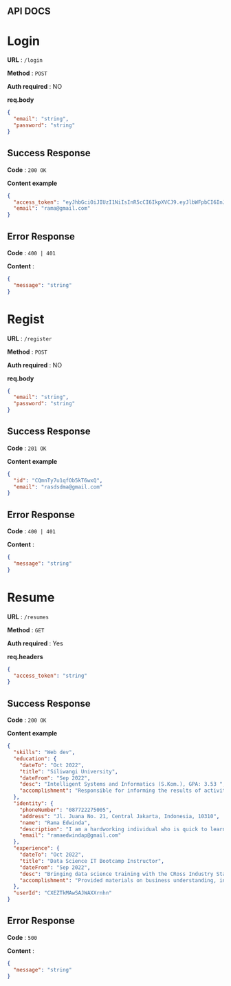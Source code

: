 ## API DOCS

# Login

**URL** : `/login`

**Method** : `POST`

**Auth required** : NO

**req.body**

```json
{
  "email": "string",
  "password": "string"
}
```

## Success Response

**Code** : `200 OK`

**Content example**

```json
{
  "access_token": "eyJhbGciOiJIUzI1NiIsInR5cCI6IkpXVCJ9.eyJlbWFpbCI6InJhbWFAZ21haWwuY29tIiwiY3JlYXRlZEF0Ijp7Il9zZWNvbmRzIjoxNjkzMjkwMTU1LCJfbmFub3NlY29uZHMiOjQxMzAwMDAwMH0sInVwZGF0ZWRBdCI6eyJfc2Vjb25kcyI6MTY5MzI5MDE1NSwiX25hbm9zZWNvbmRzIjo0MTMwMDAwMDB9LCJpZCI6IkNYRVpUa01Bd1NBSldBWFhybmhuIiwiaWF0IjoxNjkzNDU4MjE0fQ.dZwHeYTrFND78go7EhAhWO979GzsKIIWXNE74B5ub0c",
  "email": "rama@gmail.com"
}
```

## Error Response

**Code** : `400 | 401`

**Content** :

```json
{
  "message": "string"
}
```

# Regist

**URL** : `/register`

**Method** : `POST`

**Auth required** : NO

**req.body**

```json
{
  "email": "string",
  "password": "string"
}
```

## Success Response

**Code** : `201 OK`

**Content example**

```json
{
  "id": "CQmnTy7u1qfOb5kT6wxQ",
  "email": "rasdsdma@gmail.com"
}
```

## Error Response

**Code** : `400 | 401`

**Content** :

```json
{
  "message": "string"
}
```

# Resume

**URL** : `/resumes`

**Method** : `GET`

**Auth required** : Yes

**req.headers**

```json
{
  "access_token": "string"
}
```

## Success Response

**Code** : `200 OK`

**Content example**

```json
{
  "skills": "Web dev",
  "education": {
    "dateTo": "Oct 2022",
    "title": "Siliwangi University",
    "dateFrom": "Sep 2022",
    "desc": "Intelligent Systems and Informatics (S.Kom.), GPA: 3.53 ",
    "accomplishment": "Responsible for informing the results of activities organized by Informatics Student Association and publishing the achievements of students and communities in informatics.\nResponsible for informing the results of activities organized by Informatics Student Association and publishing the achievements of students and communities in informatics."
  },
  "identity": {
    "phoneNumber": "087722275005",
    "address": "Jl. Juana No. 21, Central Jakarta, Indonesia, 10310",
    "name": "Rama Edwinda",
    "description": "I am a hardworking individual who is quick to learn and willing to adapt to any challenging situation and passionate about learning new technologies, particularly in the areas of UI/UX, cloud computing, and machine learning.",
    "email": "ramaedwindap@gmail.com"
  },
  "experience": {
    "dateTo": "Oct 2022",
    "title": "Data Science IT Bootcamp Instructor",
    "dateFrom": "Sep 2022",
    "desc": "Bringing data science training with the CRoss Industry Standard Process for Data Mining (CRISP-DM) approach to Informatics students at Siliwangi University ",
    "accomplishment": "Provided materials on business understanding, including defining business, technical, and data science project objectives\nProvided materials on business understanding, including defining business, technical, and data science project objectives"
  },
  "userId": "CXEZTkMAwSAJWAXXrnhn"
}
```

## Error Response

**Code** : `500`

**Content** :

```json
{
  "message": "string"
}
```

